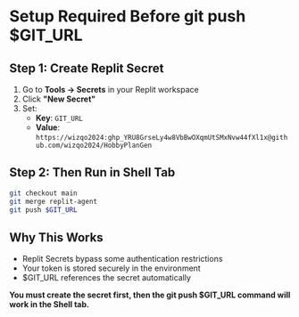 # Setup Required Before git push $GIT_URL

## Step 1: Create Replit Secret
1. Go to **Tools → Secrets** in your Replit workspace
2. Click **"New Secret"**
3. Set:
   - **Key**: `GIT_URL`
   - **Value**: `https://wizqo2024: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@github.com/wizqo2024/HobbyPlanGen`

## Step 2: Then Run in Shell Tab
```bash
git checkout main
git merge replit-agent
git push $GIT_URL
```

## Why This Works
- Replit Secrets bypass some authentication restrictions
- Your token is stored securely in the environment
- $GIT_URL references the secret automatically

**You must create the secret first, then the git push $GIT_URL command will work in the Shell tab.**